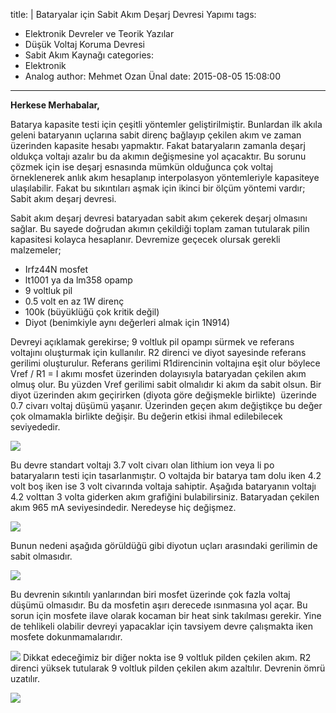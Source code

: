title: |
  Bataryalar için Sabit Akım Deşarj Devresi Yapımı
tags:
  - Elektronik Devreler ve Teorik Yazılar
  - Düşük Voltaj Koruma Devresi
  - Sabit Akım Kaynağı
categories:
  - Elektronik
  - Analog
author: Mehmet Ozan Ünal
date: 2015-08-05 15:08:00
---
**Herkese Merhabalar,**  

Batarya kapasite testi için çeşitli yöntemler geliştirilmiştir. Bunlardan ilk akıla geleni bataryanın uçlarına sabit direnç bağlayıp çekilen akım ve zaman üzerinden kapasite hesabı yapmaktır. Fakat bataryaların zamanla deşarj oldukça voltajı azalır bu da akımın değişmesine yol açacaktır. Bu sorunu çözmek için ise deşarj esnasında mümkün olduğunca çok voltaj örneklenerek anlık akım hesaplanıp interpolasyon yöntemleriyle kapasiteye ulaşılabilir. Fakat bu sıkıntıları aşmak için ikinci bir ölçüm yöntemi vardır; Sabit akım deşarj devresi.  

Sabit akım deşarj devresi bataryadan sabit akım çekerek deşarj olmasını sağlar. Bu sayede doğrudan akımın çekildiği toplam zaman tutularak pilin kapasitesi kolayca hesaplanır. Devremize geçecek olursak gerekli malzemeler;  

<!-- more -->  

*   Irfz44N mosfet
*   lt1001 ya da lm358 opamp
*   9 voltluk pil
*   0.5 volt en az 1W direnç
*   100k (büyüklüğü çok kritik değil)
*   Diyot (benimkiyle aynı değerleri almak için 1N914)

Devreyi açıklamak gerekirse; 9 voltluk pil opampı sürmek ve referans voltajını oluşturmak için kullanılır. R2 direnci ve diyot sayesinde referans gerilimi oluşturulur. Referans gerilimi R1direncinin voltajına eşit olur böylece Vref / R1 = I akımı mosfet üzerinden dolayısıyla bataryadan çekilen akım olmuş olur. Bu yüzden Vref gerilimi sabit olmalıdır ki akım da sabit olsun. Bir diyot üzerinden akım geçirirken (diyota göre değişmekle birlikte)  üzerinde 0.7 civarı voltaj düşümü yaşanır. Üzerinden geçen akım değiştikçe bu değer çok olmamakla birlikte değişir. Bu değerin etkisi ihmal edilebilecek seviyededir.  

[![](http://1.bp.blogspot.com/-pBlrI4-Ue6s/VcDK8mgNBFI/AAAAAAAAM6A/uZ1J1A-n3go/s640/Capture0.JPG)](http://1.bp.blogspot.com/-pBlrI4-Ue6s/VcDK8mgNBFI/AAAAAAAAM6A/uZ1J1A-n3go/s1600/Capture0.JPG)

Bu devre standart voltajı 3.7 volt civarı olan lithium ion veya li po bataryaların testi için tasarlanmıştır. O voltajda bir batarya tam dolu iken 4.2 volt boş iken ise 3 volt civarında voltaja sahiptir. Aşağıda bataryanın voltajı 4.2 volttan 3 volta giderken akım grafiğini bulabilirsiniz. Bataryadan çekilen akım 965 mA seviyesindedir. Neredeyse hiç değişmez.  

[![](http://2.bp.blogspot.com/--e9hAYwYo-8/VcGiFw9bw6I/AAAAAAAAM6Y/huYk6_wz41E/s640/Capture.JPG)](http://2.bp.blogspot.com/--e9hAYwYo-8/VcGiFw9bw6I/AAAAAAAAM6Y/huYk6_wz41E/s1600/Capture.JPG)

Bunun nedeni aşağıda görüldüğü gibi diyotun uçları arasındaki gerilimin de sabit olmasıdır.  

[![](http://3.bp.blogspot.com/-UhmDvixo9xw/VcDK9wJqbrI/AAAAAAAAM5g/9r4T00zF80E/s400/Capture5.JPG)](http://3.bp.blogspot.com/-UhmDvixo9xw/VcDK9wJqbrI/AAAAAAAAM5g/9r4T00zF80E/s1600/Capture5.JPG)

Bu devrenin sıkıntılı yanlarından biri mosfet üzerinde çok fazla voltaj düşümü olmasıdır. Bu da mosfetin aşırı derecede ısınmasına yol açar. Bu sorun için mosfete ilave olarak kocaman bir heat sink takılması gerekir. Yine de tehlikeli olabilir devreyi yapacaklar için tavsiyem devre çalışmakta iken mosfete dokunmamalarıdır.

[![](http://2.bp.blogspot.com/-giXh4Sp-5yQ/VcDK9P3Sy0I/AAAAAAAAM5c/MMIaNP1OgIs/s400/Capture3.JPG)](http://2.bp.blogspot.com/-giXh4Sp-5yQ/VcDK9P3Sy0I/AAAAAAAAM5c/MMIaNP1OgIs/s1600/Capture3.JPG) 
Dikkat edeceğimiz bir diğer nokta ise 9 voltluk pilden çekilen akım. R2 direnci yüksek tutularak 9 voltluk pilden çekilen akım azaltılır. Devrenin ömrü uzatılır.  

[![](http://1.bp.blogspot.com/-ypKD-3LarxM/VcDK-Fb28CI/AAAAAAAAM5k/iL3HE5C0Y1k/s400/Capture6.JPG)](http://1.bp.blogspot.com/-ypKD-3LarxM/VcDK-Fb28CI/AAAAAAAAM5k/iL3HE5C0Y1k/s1600/Capture6.JPG)